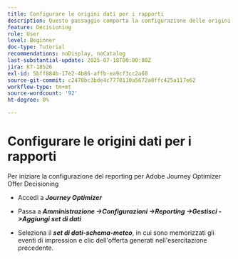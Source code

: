 ```yaml
---
title: Configurare le origini dati per i rapporti
description: Questo passaggio comporta la configurazione delle origini dati necessarie in Adobe Experience Platform per abilitare il reporting sulle impression dell’offerta e sulle interazioni dei clic. Il set di dati utilizzato per acquisire questi eventi deve essere basato su uno schema che include il gruppo di campi Dettagli web per supportare le funzionalità di reporting.
feature: Decisioning
role: User
level: Beginner
doc-type: Tutorial
recommendations: noDisplay, noCatalog
last-substantial-update: 2025-07-18T00:00:00Z
jira: KT-18526
exl-id: 5bff884b-17e2-4b86-affb-ea9cf3cc2a60
source-git-commit: c2478bc3bde4c7770110a5672a0ffc425a117e62
workflow-type: tm+mt
source-wordcount: '92'
ht-degree: 0%

---
```


# Configurare le origini dati per i rapporti

Per iniziare la configurazione del reporting per Adobe Journey Optimizer Offer Decisioning

- Accedi a _&#x200B;**Journey Optimizer**&#x200B;_

- Passa a _&#x200B;**Amministrazione ->Configurazioni ->Reporting ->Gestisci ->Aggiungi set di dati**&#x200B;_
- Seleziona il _&#x200B;**set di dati-schema-meteo**&#x200B;_, in cui sono memorizzati gli eventi di impression e clic dell&#39;offerta generati nell&#39;esercitazione precedente.
